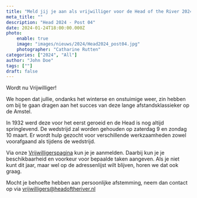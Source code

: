 ```yaml
---
title: "Meld jij je aan als vrijwilliger voor de Head of the River 2024"
meta_title: ""
description: "Head 2024 - Post 04"
date: 2024-01-24T18:00:00.000Z
photo:
    enable: true
    image: "images/nieuws/2024/Head2024_post04.jpg"
    photographer: "Catharine Rutten"
categories: ["2024", "All"]
author: "John Doe"
tags: [""]
draft: false
---
```

Wordt nu Vrijwilliger!
<!--more-->
We hopen dat jullie, ondanks het winterse en onstuimige weer, zin hebben om bij te gaan dragen aan het succes van deze lange afstandsklassieker op de Amstel. 

In 1932 werd deze voor het eerst geroeid en de Head is nog altijd springlevend. De wedstrijd zal worden gehouden op zaterdag 9 en zondag 10 maart. Er wordt hulp gezocht voor verschillende werkzaamheden zowel voorafgaand als tijdens de wedstrijd.

Via onze [Vrijwilligerspagina](../../../overnew/vrijwilligers/) kun je je aanmelden. Daarbij kun je je beschikbaarheid en voorkeur voor bepaalde taken aangeven. Als je niet kunt dit jaar, maar wel op de adressenlijst wilt blijven, horen we dat ook graag. 

Mocht je behoefte hebben aan persoonlijke afstemming, neem dan contact op via vrijwilligers@headoftheriver.nl
